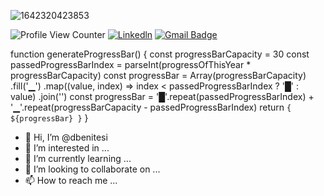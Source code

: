 ![1642320423853](https://media.licdn.com/dms/image/D4E16AQGmhHCKCK7o7A/profile-displaybackgroundimage-shrink_350_1400/0/1681781955397?e=1689206400&v=beta&t=xfujQcn5_-ZrRnxfE6e3gTqUV3LYSy6H6YV-Rd6oXWo)

![Profile View Counter](https://komarev.com/ghpvc/?username=dbenitesi&color=brightgreen)
[![Linkedln](https://img.shields.io/badge/LinkedIn-0077B5?style=flat-square&logo=linkedin&logoColor=white)](https://www.linkedin.com/in/dibi/)
[![Gmail Badge](https://img.shields.io/badge/-Gmail-c14438?style=flat-square&logo=Gmail&logoColor=white&link=mailto:dbenitesi.db@gmail.com)](mailto:dbenitesi.db@gmail.com)


function generateProgressBar() {
    const progressBarCapacity = 30
    const passedProgressBarIndex = parseInt(progressOfThisYear * progressBarCapacity)
    const progressBar = Array(progressBarCapacity)
        .fill('▁')
        .map((value, index) => index < passedProgressBarIndex ? '█' : value)
        .join('')
    const progressBar =
      '█'.repeat(passedProgressBarIndex) +
      '▁'.repeat(progressBarCapacity - passedProgressBarIndex)
    return `{ ${progressBar} }`
}

- 👋 Hi, I’m @dbenitesi
- 👀 I’m interested in ...
- 🌱 I’m currently learning ...
- 💞️ I’m looking to collaborate on ...
- 📫 How to reach me ...

<!---
dbenitesi/dbenitesi is a ✨ special ✨ repository because its `README.md` (this file) appears on your GitHub profile.
You can click the Preview link to take a look at your changes.
--->
